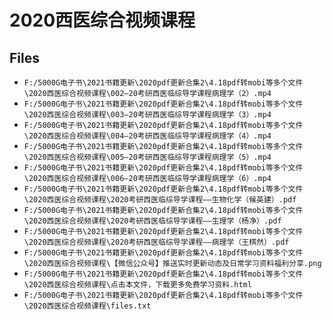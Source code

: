 # 2020西医综合视频课程

## Files

- `F:/5000G电子书\2021书籍更新\2020pdf更新合集2\4.18pdf转mobi等多个文件\2020西医综合视频课程\002—20考研西医临综导学课程病理学（2）.mp4`
- `F:/5000G电子书\2021书籍更新\2020pdf更新合集2\4.18pdf转mobi等多个文件\2020西医综合视频课程\003—20考研西医临综导学课程病理学（3）.mp4`
- `F:/5000G电子书\2021书籍更新\2020pdf更新合集2\4.18pdf转mobi等多个文件\2020西医综合视频课程\004—20考研西医临综导学课程病理学（4）.mp4`
- `F:/5000G电子书\2021书籍更新\2020pdf更新合集2\4.18pdf转mobi等多个文件\2020西医综合视频课程\005—20考研西医临综导学课程病理学（5）.mp4`
- `F:/5000G电子书\2021书籍更新\2020pdf更新合集2\4.18pdf转mobi等多个文件\2020西医综合视频课程\006—20考研西医临综导学课程病理学（6）.mp4`
- `F:/5000G电子书\2021书籍更新\2020pdf更新合集2\4.18pdf转mobi等多个文件\2020西医综合视频课程\2020考研西医临综导学课程——生物化学（候英建）.pdf`
- `F:/5000G电子书\2021书籍更新\2020pdf更新合集2\4.18pdf转mobi等多个文件\2020西医综合视频课程\2020考研西医临综导学课程——生理学（杨净）.pdf`
- `F:/5000G电子书\2021书籍更新\2020pdf更新合集2\4.18pdf转mobi等多个文件\2020西医综合视频课程\2020考研西医临综导学课程——病理学（王棋然）.pdf`
- `F:/5000G电子书\2021书籍更新\2020pdf更新合集2\4.18pdf转mobi等多个文件\2020西医综合视频课程\【微信公众号】推送实时更新动态及日常学习资料福利分享.png`
- `F:/5000G电子书\2021书籍更新\2020pdf更新合集2\4.18pdf转mobi等多个文件\2020西医综合视频课程\点击本文件，下载更多免费学习资料.html`
- `F:/5000G电子书\2021书籍更新\2020pdf更新合集2\4.18pdf转mobi等多个文件\2020西医综合视频课程\files.txt`
